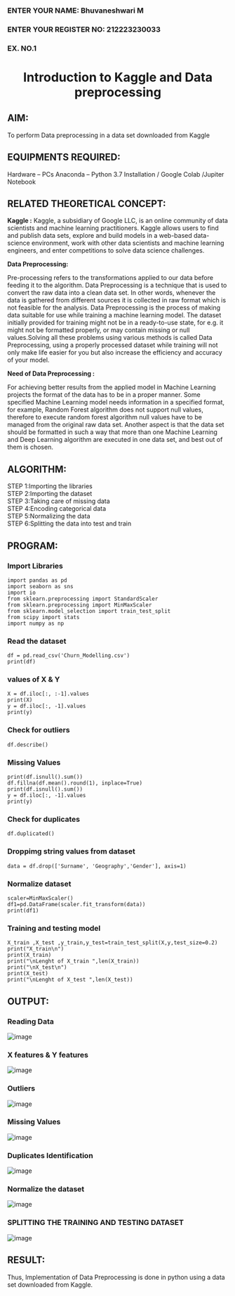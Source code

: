 <H3>ENTER YOUR NAME: Bhuvaneshwari M</H3>
<H3>ENTER YOUR REGISTER NO: 212223230033</H3>
<H3>EX. NO.1</H3>
<H1 ALIGN =CENTER> Introduction to Kaggle and Data preprocessing</H1>

## AIM:

To perform Data preprocessing in a data set downloaded from Kaggle

## EQUIPMENTS REQUIRED:
Hardware – PCs
Anaconda – Python 3.7 Installation / Google Colab /Jupiter Notebook

## RELATED THEORETICAL CONCEPT:

**Kaggle :**
Kaggle, a subsidiary of Google LLC, is an online community of data scientists and machine learning practitioners. Kaggle allows users to find and publish data sets, explore and build models in a web-based data-science environment, work with other data scientists and machine learning engineers, and enter competitions to solve data science challenges.

**Data Preprocessing:**

Pre-processing refers to the transformations applied to our data before feeding it to the algorithm. Data Preprocessing is a technique that is used to convert the raw data into a clean data set. In other words, whenever the data is gathered from different sources it is collected in raw format which is not feasible for the analysis.
Data Preprocessing is the process of making data suitable for use while training a machine learning model. The dataset initially provided for training might not be in a ready-to-use state, for e.g. it might not be formatted properly, or may contain missing or null values.Solving all these problems using various methods is called Data Preprocessing, using a properly processed dataset while training will not only make life easier for you but also increase the efficiency and accuracy of your model.

**Need of Data Preprocessing :**

For achieving better results from the applied model in Machine Learning projects the format of the data has to be in a proper manner. Some specified Machine Learning model needs information in a specified format, for example, Random Forest algorithm does not support null values, therefore to execute random forest algorithm null values have to be managed from the original raw data set.
Another aspect is that the data set should be formatted in such a way that more than one Machine Learning and Deep Learning algorithm are executed in one data set, and best out of them is chosen.


## ALGORITHM:
STEP 1:Importing the libraries<BR>
STEP 2:Importing the dataset<BR>
STEP 3:Taking care of missing data<BR>
STEP 4:Encoding categorical data<BR>
STEP 5:Normalizing the data<BR>
STEP 6:Splitting the data into test and train<BR>

##  PROGRAM:

### Import Libraries
```
import pandas as pd
import seaborn as sns
import io
from sklearn.preprocessing import StandardScaler
from sklearn.preprocessing import MinMaxScaler
from sklearn.model_selection import train_test_split
from scipy import stats
import numpy as np
```
### Read the dataset
```
df = pd.read_csv('Churn_Modelling.csv')
print(df)
```
### values of X & Y
```
X = df.iloc[:, :-1].values
print(X)
y = df.iloc[:, -1].values
print(y)
```
### Check for outliers
```
df.describe()
```
### Missing Values
```
print(df.isnull().sum())
df.fillna(df.mean().round(1), inplace=True)
print(df.isnull().sum())
y = df.iloc[:, -1].values
print(y)
```
### Check for duplicates
```
df.duplicated()
```
### Droppimg string values from dataset
```
data = df.drop(['Surname', 'Geography','Gender'], axis=1)
```
### Normalize dataset
```
scaler=MinMaxScaler()
df1=pd.DataFrame(scaler.fit_transform(data))
print(df1)
```
### Training and testing model
```
X_train ,X_test ,y_train,y_test=train_test_split(X,y,test_size=0.2)
print("X_train\n")
print(X_train)
print("\nLenght of X_train ",len(X_train))
print("\nX_test\n")
print(X_test)
print("\nLenght of X_test ",len(X_test))
```
### 
## OUTPUT:
### Reading Data
![image](https://github.com/user-attachments/assets/a1fdd870-6289-4ae7-ab5e-635c03d38654)

### X features & Y features
![image](https://github.com/user-attachments/assets/9ebc6f12-79b7-4a45-90ac-2e65b0fc8db9)

### Outliers
![image](https://github.com/user-attachments/assets/671743b4-b87c-43e8-b4b2-f6ff6d586d0d)

### Missing Values
![image](https://github.com/user-attachments/assets/95c55d7c-c627-433c-9216-1daf8f64ceff)

### Duplicates Identification
![image](https://github.com/user-attachments/assets/44967d22-8ae5-4a11-9801-30a59341ffb1)

### Normalize the dataset
![image](https://github.com/user-attachments/assets/7bb8cb39-05b7-46c9-ac96-e88b2b8d30cc)

### SPLITTING THE TRAINING AND TESTING DATASET
![image](https://github.com/user-attachments/assets/b6f67a61-2822-41dd-8634-c67c3ab31401)


## RESULT:
Thus, Implementation of Data Preprocessing is done in python  using a data set downloaded from Kaggle.


